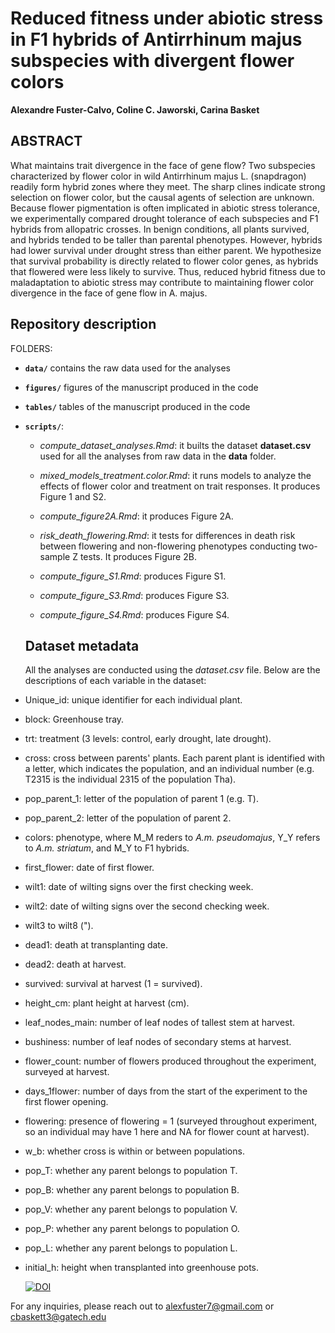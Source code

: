 # Reduced fitness under abiotic stress in F1 hybrids of Antirrhinum majus subspecies with divergent flower colors
**Alexandre Fuster-Calvo, Coline C. Jaworski, Carina Basket**

## ABSTRACT

What maintains trait divergence in the face of gene flow? Two subspecies characterized by flower color in wild Antirrhinum majus L. (snapdragon) readily form hybrid zones where they meet. The sharp clines indicate strong selection on flower color, but the causal agents of selection are unknown. Because flower pigmentation is often implicated in abiotic stress tolerance, we experimentally compared drought tolerance of each subspecies and F1 hybrids from allopatric crosses. In benign conditions, all plants survived, and hybrids tended to be taller than parental phenotypes. However, hybrids had lower survival under drought stress than either parent. We hypothesize that survival probability is directly related to flower color genes, as hybrids that flowered were less likely to survive. Thus, reduced hybrid fitness due to maladaptation to abiotic stress may contribute to maintaining flower color divergence in the face of gene flow in A. majus.

## Repository description

FOLDERS:

- **`data/`** contains the raw data used for the analyses
- **`figures/`** figures of the manuscript produced in the code 
- **`tables/`** tables of the manuscript produced in the code
- **`scripts/`**:

    - *compute_dataset_analyses.Rmd*: it builts the dataset **dataset.csv** used for all the analyses from raw data in the **data** folder.

    - *mixed_models_treatment.color.Rmd*: it runs models to analyze the effects of flower color and treatment on trait responses. It produces Figure 1 and S2.

    - *compute_figure2A.Rmd*: it produces Figure 2A.

    - *risk_death_flowering.Rmd*: it tests for differences in death risk between flowering and non-flowering phenotypes conducting two-sample Z tests. It produces Figure 2B.

    - *compute_figure_S1.Rmd*: produces Figure S1.

    - *compute_figure_S3.Rmd*: produces Figure S3.
 
    - *compute_figure_S4.Rmd*: produces Figure S4.
 
  ## Dataset metadata

  All the analyses are conducted using the *dataset.csv* file. Below are the descriptions of each variable in the dataset:

- Unique_id: unique identifier for each individual plant.
- block: Greenhouse tray.
- trt: treatment (3 levels: control, early drought, late drought).
- cross: cross between parents' plants. Each parent plant is identified with a letter, which indicates the population, and an individual number (e.g. T2315 is the individual 2315 of the population Tha).
- pop_parent_1: letter of the population of parent 1 (e.g. T).
- pop_parent_2: letter of the population of parent 2.
- colors: phenotype, where M_M reders to *A.m. pseudomajus*, Y_Y refers to *A.m. striatum*, and M_Y to F1 hybrids.
- first_flower: date of first flower.
- wilt1: date of wilting signs over the first checking week.
- wilt2: date of wilting signs over the second checking week.
- wilt3 to wilt8 (").
- dead1: death at transplanting date.
- dead2: death at harvest.
- survived: survival at harvest (1 = survived).
- height_cm: plant height at harvest (cm).
- leaf_nodes_main: number of leaf nodes of tallest stem at harvest.
- bushiness: number of leaf nodes of secondary stems at harvest.
- flower_count: number of flowers produced throughout the experiment, surveyed at harvest.
- days_1flower: number of days from the start of the experiment to the first flower opening.
- flowering: presence of flowering = 1 (surveyed throughout experiment, so an individual may have 1 here and NA for flower count at harvest).
- w_b: whether cross is within or between populations.
- pop_T: whether any parent belongs to population T.
- pop_B: whether any parent belongs to population B.
- pop_V: whether any parent belongs to population V.
- pop_P: whether any parent belongs to population O.
- pop_L: whether any parent belongs to population L.
- initial_h: height when transplanted into greenhouse pots.
    
  [![DOI](https://zenodo.org/badge/DOI/10.5281/zenodo.10892525.svg)](https://doi.org/10.5281/zenodo.10892525)

For any inquiries, please reach out to alexfuster7@gmail.com or cbaskett3@gatech.edu
